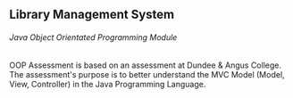 ## Library Management System
###### Java Object Orientated Programming Module       

OOP Assessment is based on an assessment at Dundee & Angus College. The assessment's purpose is to better understand the MVC Model (Model, View, Controller) in the Java Programming Language.
